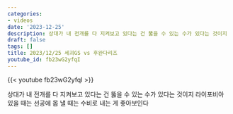 ```yaml
---
categories:
- videos
date: '2023-12-25'
description: 상대가 내 전개를 다 지켜보고 있다는 건 뚫을 수 있는 수가 있다는 것이지
draft: false
tags: []
title: 2023/12/25 세괴GS vs 후완다리즈
youtube_id: fb23wG2yfqI
---
```



{{< youtube fb23wG2yfqI >}}

상대가 내 전개를 다 지켜보고 있다는 건 뚫을 수 있는 수가 있다는 것이지
라이포비아 있을 때는 선공에 몹 낼 때는 수비로 내는 게 좋아보인다